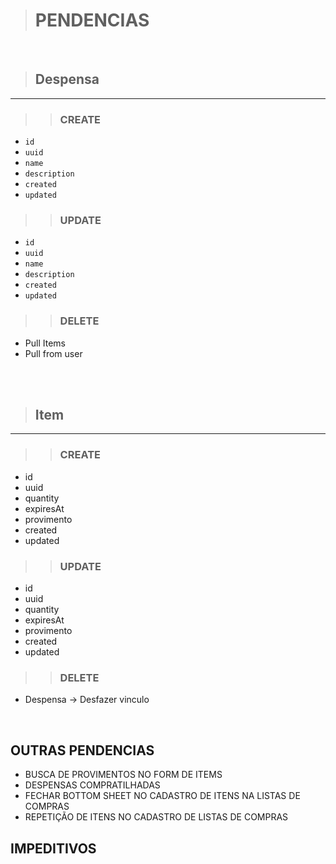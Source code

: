 > # PENDENCIAS
<br>

> ## Despensa
___
>> ### CREATE
- `id`
- `uuid`
- `name`
- `description`
- `created`
- `updated`

>> ### UPDATE
- `id`
- `uuid`
- `name`
- `description`
- `created`
- `updated`

>> ### DELETE
- Pull Items
- Pull from user

<br>
<br>

> ## Item
___
>> ### CREATE
- id
- uuid
- quantity
- expiresAt
- provimento
- created
- updated

>> ### UPDATE
- id
- uuid
- quantity
- expiresAt
- provimento
- created
- updated

>> ### DELETE
- Despensa -> Desfazer vinculo

<br>

## OUTRAS PENDENCIAS
- BUSCA DE PROVIMENTOS NO FORM DE ITEMS
- DESPENSAS COMPRATILHADAS
- FECHAR BOTTOM SHEET NO CADASTRO DE ITENS NA LISTAS DE COMPRAS
- REPETIÇÃO DE ITENS NO CADASTRO DE LISTAS DE COMPRAS

## IMPEDITIVOS